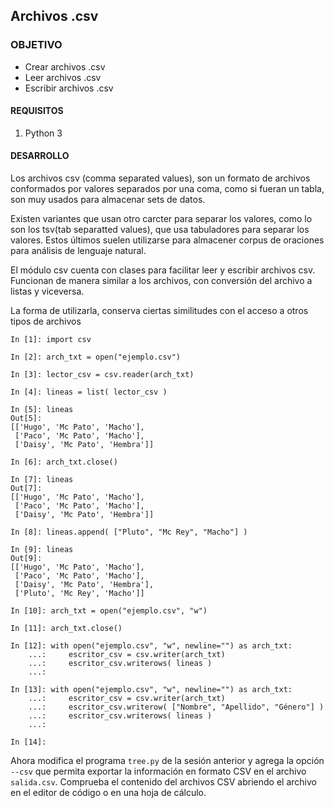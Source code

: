 ## Archivos .csv

### OBJETIVO

- Crear archivos .csv
- Leer archivos .csv
- Escribir archivos .csv

#### REQUISITOS

1. Python 3

#### DESARROLLO
Los archivos csv (comma separated values), son un formato de archivos conformados por valores separados por una coma, como si fueran un tabla, son muy usados para almacenar sets de datos.

Existen variantes que usan otro carcter para separar los valores, como lo son los tsv(tab separatted values), que usa tabuladores para separar los valores. Estos últimos suelen utilizarse para almacener corpus de oraciones para análisis de lenguaje natural.

El módulo csv cuenta con clases para facilitar leer y escribir archivos csv.
Funcionan de manera similar a los archivos, con conversión del archivo a listas y viceversa.

La forma de utilizarla, conserva ciertas similitudes con el acceso a otros tipos de archivos

```
In [1]: import csv

In [2]: arch_txt = open("ejemplo.csv")

In [3]: lector_csv = csv.reader(arch_txt)

In [4]: lineas = list( lector_csv )

In [5]: lineas
Out[5]: 
[['Hugo', 'Mc Pato', 'Macho'],
 ['Paco', 'Mc Pato', 'Macho'],
 ['Daisy', 'Mc Pato', 'Hembra']]

In [6]: arch_txt.close()

In [7]: lineas
Out[7]: 
[['Hugo', 'Mc Pato', 'Macho'],
 ['Paco', 'Mc Pato', 'Macho'],
 ['Daisy', 'Mc Pato', 'Hembra']]

In [8]: lineas.append( ["Pluto", "Mc Rey", "Macho"] )

In [9]: lineas
Out[9]: 
[['Hugo', 'Mc Pato', 'Macho'],
 ['Paco', 'Mc Pato', 'Macho'],
 ['Daisy', 'Mc Pato', 'Hembra'],
 ['Pluto', 'Mc Rey', 'Macho']]

In [10]: arch_txt = open("ejemplo.csv", "w")

In [11]: arch_txt.close()

In [12]: with open("ejemplo.csv", "w", newline="") as arch_txt:
    ...:     escritor_csv = csv.writer(arch_txt)
    ...:     escritor_csv.writerows( lineas )
    ...: 

In [13]: with open("ejemplo.csv", "w", newline="") as arch_txt:
    ...:     escritor_csv = csv.writer(arch_txt)
    ...:     escritor_csv.writerow( ["Nombre", "Apellido", "Género"] )
    ...:     escritor_csv.writerows( lineas )
    ...: 

In [14]: 
```

Ahora modifica el programa `tree.py` de la sesión anterior y agrega la opción `--csv` que permita exportar la información en formato CSV en el archivo `salida.csv`. Comprueba el contenido del archivos CSV abriendo el archivo en el editor de código o en una hoja de cálculo.

